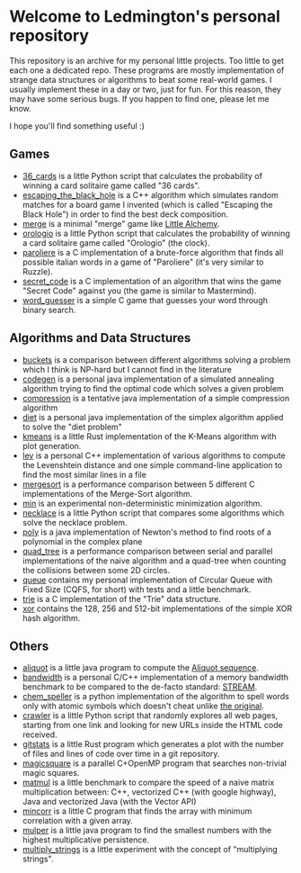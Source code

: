 # Welcome to Ledmington's personal repository
This repository is an archive for my personal little projects. Too little to get each one a dedicated repo. These programs are mostly implementation of strange data structures or algorithms to beat some real-world games. I usually implement these in a day or two, just for fun. For this reason, they may have some serious bugs. If you happen to find one, please let me know.

I hope you'll find something useful :)

## Games
- [36_cards](https://github.com/Ledmington/personal/tree/master/36_cards) is a little Python script that calculates the probability of winning a card solitaire game called "36 cards".
- [escaping_the_black_hole](https://github.com/Ledmington/personal/tree/master/escaping_the_black_hole) is a C++ algorithm which simulates random matches for a board game I invented (which is called "Escaping the Black Hole") in order to find the best deck composition.
- [merge](https://github.com/Ledmington/personal/tree/master/merge) is a minimal "merge" game like [Little Alchemy](https://littlealchemy.com).
- [orologio](https://github.com/Ledmington/personal/tree/master/orologio) is a little Python script that calculates the probability of winning a card solitaire game called "Orologio" (the clock).
- [paroliere](https://github.com/Ledmington/personal/tree/master/paroliere) is a C implementation of a brute-force algorithm that finds all possible italian words in a game of "Paroliere" (it's very similar to Ruzzle).
- [secret_code](https://github.com/Ledmington/personal/tree/master/secret_code) is a C implementation of an algorithm that wins the game "Secret Code" against you (the game is similar to Mastermind).
- [word_guesser](https://github.com/Ledmington/personal/tree/master/word_guesser) is a simple C game that guesses your word through binary search.

## Algorithms and Data Structures
- [buckets](https://github.com/Ledmington/personal/tree/master/buckets) is a comparison between different algorithms solving a problem which I think is NP-hard but I cannot find in the literature
- [codegen](https://github.com/Ledmington/personal/tree/master/codegen) is a personal java implementation of a simulated annealing algorithm trying to find the optimal code which solves a given problem
- [compression](https://github.com/Ledmington/personal/tree/master/compression) is a tentative java implementation of a simple compression algorithm
- [diet](https://github.com/Ledmington/personal/tree/master/diet) is a personal java implementation of the simplex algorithm applied to solve the "diet problem"
- [kmeans](https://github.com/Ledmington/personal/tree/master/kmeans) is a little Rust implementation of the K-Means algorithm with plot generation.
- [lev](https://github.com/Ledmington/personal/tree/master/lev) is a personal C++ implementation of various algorithms to compute the Levenshtein distance and one simple command-line application to find the most similar lines in a file
- [mergesort](https://github.com/Ledmington/personal/tree/master/mergesort) is a performance comparison between 5 different C implementations of the Merge-Sort algorithm.
- [min](https://github.com/Ledmington/personal/tree/master/min) is an experimental non-deterministic minimization algorithm.
- [necklace](https://github.com/Ledmington/personal/tree/master/necklace) is a little Python script that compares some algorithms which solve the necklace problem.
- [poly](https://github.com/Ledmington/personal/tree/master/poly) is a java implementation of Newton's method to find roots of a polynomial in the complex plane
- [quad_tree](https://github.com/Ledmington/personal/tree/master/quad-tree) is a performance comparison between serial and parallel implementations of the naive algorithm and a quad-tree when counting the collisions between some 2D circles.
- [queue](https://github.com/Ledmington/personal/tree/master/queue) contains my personal implementation of Circular Queue with Fixed Size (CQFS, for short) with tests and a little benchmark.
- [trie](https://github.com/Ledmington/personal/tree/master/trie) is a C implementation of the "Trie" data structure.
- [xor](https://github.com/Ledmington/personal/tree/master/xor) contains the 128, 256 and 512-bit implementations of the simple XOR hash algorithm.

## Others
- [aliquot](https://github.com/Ledmington/personal/tree/master/aliquot) is a little java program to compute the [Aliquot sequence](https://en.wikipedia.org/wiki/Aliquot_sequence).
- [bandwidth](https://github.com/Ledmington/personal/tree/master/bandwidth) is a personal C/C++ implementation of a memory bandwidth benchmark to be compared to the de-facto standard: [STREAM](https://www.cs.virginia.edu/stream/FTP/Code/stream.c).
- [chem_speller](https://github.com/Ledmington/personal/tree/master/chem_speller) is a python implementation of the algorithm to spell words only with atomic symbols which doesn't cheat unlike [the original](https://www.chemspeller.com/index.html?).
- [crawler](https://github.com/Ledmington/personal/tree/master/crawler) is a little Python script that randomly explores all web pages, starting from one link and looking for new URLs inside the HTML code received.
- [gitstats](https://github.com/Ledmington/personal/tree/master/gitstats) is a little Rust program which generates a plot with the number of files and lines of code over time in a git repository.
- [magicsquare](https://github.com/Ledmington/personal/tree/master/magicsquare) is a parallel C+OpenMP program that searches non-trivial magic squares.
- [matmul](https://github.com/Ledmington/personal/tree/master/matmul) is a little benchmark to compare the speed of a naive matrix multiplication between: C++, vectorized C++ (with google highway), Java and vectorized Java (with the Vector API)
- [mincorr](https://github.com/Ledmington/personal/tree/master/mincorr) is a little C program that finds the array with minimum correlation with a given array.
- [mulper](https://github.com/Ledmington/personal/tree/master/mulper) is a little java program to find the smallest numbers with the highest multiplicative persistence.
- [multiply_strings](https://github.com/Ledmington/personal/tree/master/multiply_strings) is a little experiment with the concept of "multiplying strings".
